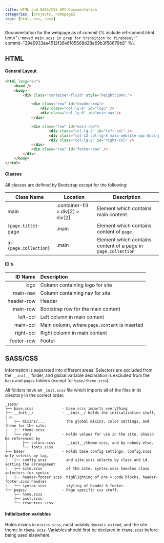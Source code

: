 ```yaml
---
title: HTML and SASS/CSS API Documentation
categories: [projects, homepage]
tags: [html, css, sass]
---
```

Documentation for the webpage as of commit {% include ref-commit.html text="`\"moved main.scss in prep for transition to firebase\"`" commit="29e6933aa4512f36e6f85668d28a69b3f58678b8" %}.

## HTML

#### General Layout
```html
<html lang="en">
	<head />
	<body>
		<div class="container-fluid" style="height:100%;">

			<div class="row" id="header-row">
				<div class="col-lg-6" id="logo" />
				<div class="col-lg-6" id="main-nav"/>
			</div>

			<div class="row" id="main-row">
					<div class="col-lg-2" id="left-col" />
					<div class="col-12 col-lg-8 main website-api-docs-page in-posts" id="main-col" />
					<div class="col-lg-2" id="right-col" />
			</div>
			<div class="row" id="footer-row" />
		</div>
	</body>
</html>
```

#### Classes
All classes are defined by Bootstrap except for the following:

 Class Name | Location | Description
 --- | --- | ---
main | .container-fill > div[2] > div[2] |  Element which contains main content.
`{page.title}`-page | .main | Element which contains content of `page`
in-`{page.collection}`  | .main  |  Element which contains content of a page in `page.collection`

#### ID's

ID Name     | Description
    ---:    | :---
logo        | Column containing logo for site
main-nav    | Column containing nav for site
header-row  | Header
main-row    | Bootstrap row for the main content
left-col    | Left column in main content
main-col    | Main column, where `page.content` is inserted
right-col   | Right column in main content
footer-row  | Footer

## SASS/CSS
Information is separated into different areas. Selectors are excluded from
the `__init__` folder, and global variable declaration is excluded from the `base` and `pages` folders (except for `base/theme.scss`).

All folders have an `_init.scss` file which imports all of the files in its directory in the correct order.
```
_sass/
├── base.scss             - base.scss imports everything
├── __init__/             - __init__/ holds the initialization stuff, i.e.
│   ├── mixins/...          the global mixins, color settings, and theme for the site.
│   ├── theme.scss
│   └── vars              - Holds values for use in the site. Should be referenced by
│       ├── colors.scss     __init__/theme.scss, and by nobody else.
│       └── fonts.scss
├── base/                 - Holds base config settings. config.scss only selects by tag,
│   ├── config.scss         and site.scss selects by class and id, setting the arrangement
│   ├── site.scss           of the site. syntax.scss handles class selectors for syntax
│   ├── header-footer.scss  highlighting of pre > code blocks. header-footer.scss handles
│   └── syntax.scss         styling of header & footer.
└── pages/                - Page specific css stuff.
    ├── home.scss
    ├── post.scss
    └── resources.scss
```

#### Initialization variables
Holds mixins in `mixins.scss`, most notably `dynamic-extend`, and the site theme in `theme.scss`. Variables should
first be declared in `theme.scss` before being used elsewhere.
